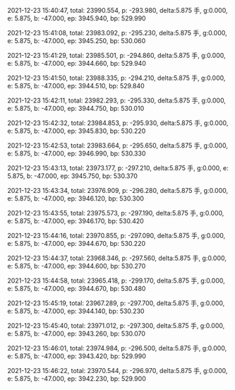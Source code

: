 2021-12-23 15:40:47, total: 23990.554, p: -293.980, delta:5.875 手, g:0.000, e: 5.875, b: -47.000, ep: 3945.940, bp: 529.990

2021-12-23 15:41:08, total: 23983.092, p: -295.230, delta:5.875 手, g:0.000, e: 5.875, b: -47.000, ep: 3945.250, bp: 530.060

2021-12-23 15:41:29, total: 23985.501, p: -294.860, delta:5.875 手, g:0.000, e: 5.875, b: -47.000, ep: 3944.660, bp: 529.940

2021-12-23 15:41:50, total: 23988.335, p: -294.210, delta:5.875 手, g:0.000, e: 5.875, b: -47.000, ep: 3944.510, bp: 529.840

2021-12-23 15:42:11, total: 23982.293, p: -295.330, delta:5.875 手, g:0.000, e: 5.875, b: -47.000, ep: 3944.750, bp: 530.010

2021-12-23 15:42:32, total: 23984.853, p: -295.930, delta:5.875 手, g:0.000, e: 5.875, b: -47.000, ep: 3945.830, bp: 530.220

2021-12-23 15:42:53, total: 23983.664, p: -295.650, delta:5.875 手, g:0.000, e: 5.875, b: -47.000, ep: 3946.990, bp: 530.330

2021-12-23 15:43:13, total: 23973.177, p: -297.210, delta:5.875 手, g:0.000, e: 5.875, b: -47.000, ep: 3945.750, bp: 530.370

2021-12-23 15:43:34, total: 23976.909, p: -296.280, delta:5.875 手, g:0.000, e: 5.875, b: -47.000, ep: 3946.120, bp: 530.300

2021-12-23 15:43:55, total: 23975.573, p: -297.190, delta:5.875 手, g:0.000, e: 5.875, b: -47.000, ep: 3946.170, bp: 530.420

2021-12-23 15:44:16, total: 23970.855, p: -297.090, delta:5.875 手, g:0.000, e: 5.875, b: -47.000, ep: 3944.670, bp: 530.220

2021-12-23 15:44:37, total: 23968.346, p: -297.560, delta:5.875 手, g:0.000, e: 5.875, b: -47.000, ep: 3944.600, bp: 530.270

2021-12-23 15:44:58, total: 23965.418, p: -299.170, delta:5.875 手, g:0.000, e: 5.875, b: -47.000, ep: 3944.670, bp: 530.480

2021-12-23 15:45:19, total: 23967.289, p: -297.700, delta:5.875 手, g:0.000, e: 5.875, b: -47.000, ep: 3944.140, bp: 530.230

2021-12-23 15:45:40, total: 23971.012, p: -297.300, delta:5.875 手, g:0.000, e: 5.875, b: -47.000, ep: 3943.260, bp: 530.070

2021-12-23 15:46:01, total: 23974.984, p: -296.500, delta:5.875 手, g:0.000, e: 5.875, b: -47.000, ep: 3943.420, bp: 529.990

2021-12-23 15:46:22, total: 23970.544, p: -296.970, delta:5.875 手, g:0.000, e: 5.875, b: -47.000, ep: 3942.230, bp: 529.900